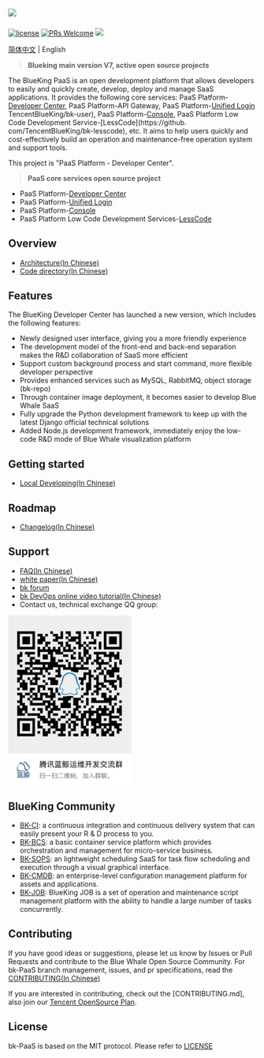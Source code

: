 ![](docs/resource/img/bk_paas_en.png)
---

[![license](https://img.shields.io/badge/license-MIT-brightgreen.svg?style=flat)](https://github.com/TencentBlueKing/bk-paas/blob/main/LICENSE.txt) [![PRs Welcome](https://img.shields.io/badge/PRs-welcome-brightgreen.svg)](https://github.com/TencentBlueKing/bk-paas/pulls) [![](https://travis-ci.com/Tencent/bk-PaaS.svg?token=ypkHQqxUR3Y3ctuD7qFS&branch=master)](https://travis-ci.com/Tencent/bk-PaaS)


[简体中文](readme.md) | English

>**Blueking main version V7, active open source projects**

The BlueKing PaaS is an open development platform that allows developers to easily and quickly create, develop, deploy and manage SaaS applications. It provides the following core services: PaaS Platform-[Developer Center](https://github.com/tencentblueking/blueking-paas), PaaS Platform-API Gateway, PaaS Platform-[Unified Login](https://github.com/) TencentBlueKing/bk-user), PaaS Platform-[Console](https://github.com/TencentBlueKing/blueking-console), PaaS Platform Low Code Development Service-[LessCode](https://github. com/TencentBlueKing/bk-lesscode), etc. It aims to help users quickly and cost-effectively build an operation and maintenance-free operation system and support tools.

This project is "PaaS Platform - Developer Center".

>**PaaS core services open source project**
- PaaS Platform-[Developer Center](https://github.com/tencentblueking/blueking-paas)
- PaaS Platform-[Unified Login](https://github.com/TencentBlueKing/bk-user)
- PaaS Platform-[Console](https://github.com/TencentBlueKing/blueking-console)
- PaaS Platform Low Code Development Services-[LessCode](https://github.com/TencentBlueKing/bk-lesscode)


## Overview

- [Architecture(In Chinese)](docs/overview/architecture.md)
- [Code directory(In Chinese)](docs/overview/project_codes.md)

## Features

The BlueKing Developer Center has launched a new version, which includes the following features:

- Newly designed user interface, giving you a more friendly experience
- The development model of the front-end and back-end separation makes the R&D collaboration of SaaS more efficient
- Support custom background process and start command, more flexible developer perspective
- Provides enhanced services such as MySQL, RabbitMQ, object storage (bk-repo)
- Through container image deployment, it becomes easier to develop Blue Whale SaaS
- Fully upgrade the Python development framework to keep up with the latest Django official technical solutions
- Added Node.js development framework, immediately enjoy the low-code R&D mode of Blue Whale visualization platform

## Getting started

- [Local Developing(In Chinese)](/docs/install/develop_guide.md)

## Roadmap

- [Changelog(In Chinese)](docs/release.md)


## Support

- [FAQ(In Chinese)](https://bk.tencent.com/docs/markdown/PaaS平台/产品白皮书/常见问题/FAQ.md)
- [white paper(In Chinese)](https://bk.tencent.com/docs/markdown/PaaS平台/产品白皮书/产品简介/README.md)
- [bk forum](https://bk.tencent.com/s-mart/community)
- [bk DevOps online video tutorial(In Chinese)](https://bk.tencent.com/s-mart/video)
- Contact us, technical exchange QQ group:


<img src="docs/resource/img/bk_qq_group.png" width="250" hegiht="250" align=center />

## BlueKing Community

- [BK-CI](https://github.com/Tencent/bk-ci): a continuous integration and continuous delivery system that can easily present your R & D process to you.
- [BK-BCS](https://github.com/Tencent/bk-bcs): a basic container service platform which provides orchestration and management for micro-service business.
- [BK-SOPS](https://github.com/Tencent/bk-sops): an lightweight scheduling SaaS  for task flow scheduling and execution through a visual graphical interface.
- [BK-CMDB](https://github.com/Tencent/bk-cmdb): an enterprise-level configuration management platform for assets and applications.
- [BK-JOB](https://github.com/Tencent/bk-job): BlueKing JOB is a set of operation and maintenance script management platform with the ability to handle a large number of tasks concurrently.

## Contributing

If you have good ideas or suggestions, please let us know by Issues or Pull Requests and contribute to the Blue Whale Open Source Community. For bk-PaaS branch management, issues, and pr specifications, read the [CONTRIBUTING(In Chinese)](docs/CONTRIBUTING.md)

If you are interested in contributing, check out the [CONTRIBUTING.md], also join our [Tencent OpenSource Plan](https://opensource.tencent.com/contribution).


## License

bk-PaaS is based on the MIT protocol. Please refer to [LICENSE](LICENSE.txt)
